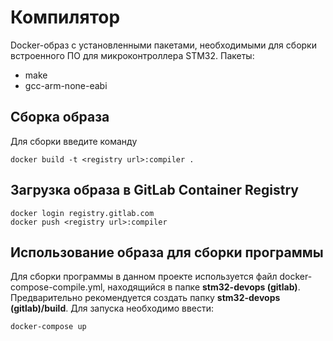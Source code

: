# Компилятор

Docker-образ с установленными пакетами, необходимыми для сборки встроенного ПО для микроконтроллера STM32.
Пакеты:
- make
- gcc-arm-none-eabi

## Сборка образа

Для сборки введите команду
```
docker build -t <registry url>:compiler .
```

## Загрузка образа в GitLab Container Registry

```
docker login registry.gitlab.com
docker push <registry url>:compiler
```

## Использование образа для сборки программы

Для сборки программы в данном проекте используется файл docker-compose-compile.yml, находящийся в папке **stm32-devops (gitlab)**.
Предварительно рекомендуется создать папку **stm32-devops (gitlab)/build**. Для запуска необходимо ввести:
```
docker-compose up
```
